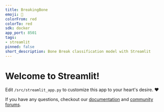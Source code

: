 ```yaml
---
title: BreakingBone
emoji: 🚀
colorFrom: red
colorTo: red
sdk: docker
app_port: 8501
tags:
- streamlit
pinned: false
short_description: Bone Break classification model with Streamlit
---
```


# Welcome to Streamlit!

Edit `/src/streamlit_app.py` to customize this app to your heart's desire. :heart:

If you have any questions, checkout our [documentation](https://docs.streamlit.io) and [community
forums](https://discuss.streamlit.io).
